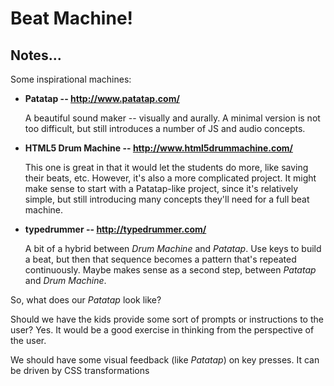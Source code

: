 # Beat Machine!

## Notes...

Some inspirational machines:

- **Patatap -- http://www.patatap.com/**

  A beautiful sound maker -- visually and aurally. A minimal version is not
  too difficult, but still introduces a number of JS and audio concepts.
  
- **HTML5 Drum Machine -- http://www.html5drummachine.com/**
  
  This one is great in that it would let the students do more, like saving 
  their beats, etc. However, it's also a more complicated project. It might 
  make sense to start with a Patatap-like project, since it's relatively 
  simple, but still introducing many concepts they'll need for a full beat 
  machine.

- **typedrummer -- http://typedrummer.com/**
  
  A bit of a hybrid between *Drum Machine* and *Patatap*. Use keys to build a
  beat, but then that sequence becomes a pattern that's repeated continuously.
  Maybe makes sense as a second step, between *Patatap* and *Drum Machine*.
  
So, what does our *Patatap* look like?

Should we have the kids provide some sort of prompts or instructions to the user? Yes. It would be a good exercise in thinking from the perspective of the user.

We should have some visual feedback (like *Patatap*) on key presses. It can be driven by CSS transformations
